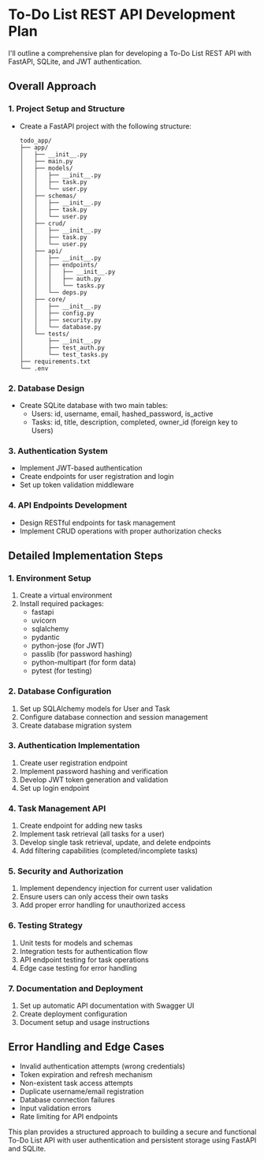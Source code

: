 # To-Do List REST API Development Plan

I'll outline a comprehensive plan for developing a To-Do List REST API with FastAPI, SQLite, and JWT authentication.

## Overall Approach

### 1. Project Setup and Structure

- Create a FastAPI project with the following structure:
  ```
  todo_app/
  ├── app/
  │   ├── __init__.py
  │   ├── main.py
  │   ├── models/
  │   │   ├── __init__.py
  │   │   ├── task.py
  │   │   └── user.py
  │   ├── schemas/
  │   │   ├── __init__.py
  │   │   ├── task.py
  │   │   └── user.py
  │   ├── crud/
  │   │   ├── __init__.py
  │   │   ├── task.py
  │   │   └── user.py
  │   ├── api/
  │   │   ├── __init__.py
  │   │   ├── endpoints/
  │   │   │   ├── __init__.py
  │   │   │   ├── auth.py
  │   │   │   └── tasks.py
  │   │   └── deps.py
  │   ├── core/
  │   │   ├── __init__.py
  │   │   ├── config.py
  │   │   ├── security.py
  │   │   └── database.py
  │   └── tests/
  │       ├── __init__.py
  │       ├── test_auth.py
  │       └── test_tasks.py
  ├── requirements.txt
  └── .env
  ```

### 2. Database Design

- Create SQLite database with two main tables:
  - Users: id, username, email, hashed_password, is_active
  - Tasks: id, title, description, completed, owner_id (foreign key to Users)

### 3. Authentication System

- Implement JWT-based authentication
- Create endpoints for user registration and login
- Set up token validation middleware

### 4. API Endpoints Development

- Design RESTful endpoints for task management
- Implement CRUD operations with proper authorization checks

## Detailed Implementation Steps

### 1. Environment Setup

1. Create a virtual environment
2. Install required packages:
   - fastapi
   - uvicorn
   - sqlalchemy
   - pydantic
   - python-jose (for JWT)
   - passlib (for password hashing)
   - python-multipart (for form data)
   - pytest (for testing)

### 2. Database Configuration

1. Set up SQLAlchemy models for User and Task
2. Configure database connection and session management
3. Create database migration system

### 3. Authentication Implementation

1. Create user registration endpoint
2. Implement password hashing and verification
3. Develop JWT token generation and validation
4. Set up login endpoint

### 4. Task Management API

1. Create endpoint for adding new tasks
2. Implement task retrieval (all tasks for a user)
3. Develop single task retrieval, update, and delete endpoints
4. Add filtering capabilities (completed/incomplete tasks)

### 5. Security and Authorization

1. Implement dependency injection for current user validation
2. Ensure users can only access their own tasks
3. Add proper error handling for unauthorized access

### 6. Testing Strategy

1. Unit tests for models and schemas
2. Integration tests for authentication flow
3. API endpoint testing for task operations
4. Edge case testing for error handling

### 7. Documentation and Deployment

1. Set up automatic API documentation with Swagger UI
2. Create deployment configuration
3. Document setup and usage instructions

## Error Handling and Edge Cases

- Invalid authentication attempts (wrong credentials)
- Token expiration and refresh mechanism
- Non-existent task access attempts
- Duplicate username/email registration
- Database connection failures
- Input validation errors
- Rate limiting for API endpoints

This plan provides a structured approach to building a secure and functional To-Do List API with user authentication and persistent storage using FastAPI and SQLite.